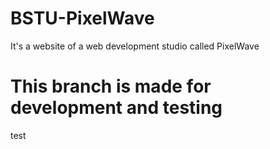 # BSTU-PixelWave

It's a website of a web development studio called PixelWave

# This branch is made for development and testing

test
